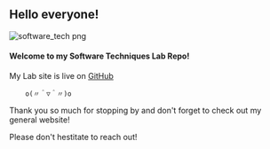 ## Hello everyone! 

![software_tech png](https://github.com/lhvuong11/software_techniques_lab/assets/97763275/0117bf96-ec25-4fca-94e9-d628d3638beb)

#### Welcome to my Software Techniques Lab Repo!

My Lab site is live on [GitHub](https://lhvuong11.github.io/software_techniques_lab/)

        o(〃＾▽＾〃)o

Thank you so much for stopping by and don't forget to check out my general website!

Please don't hestitate to reach out!
